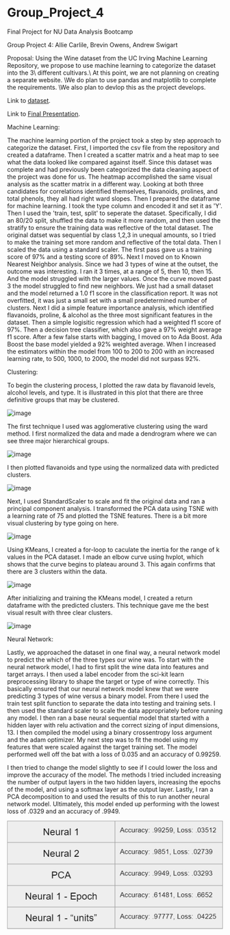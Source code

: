 # Group_Project_4
Final Project for NU Data Analysis Bootcamp


Group Project 4:
Allie Carlile, Brevin Owens, Andrew Swigart 

Proposal: Using the Wine dataset from the UC Irving Machine Learning Repository, we propose to use machine learning to categorize the dataset into the 3\ different cultivars.\ At this point, we are not planning on creating a separate website. \We do plan to use pandas and matplotlib to complete the requirements. \We also plan to devlop this as the project develops.

Link to [dataset](https://archive-beta.ics.uci.edu/dataset/109/wine). 
  
Link to [Final Presentation](https://docs.google.com/presentation/d/1ikYg4b-R3-4N2AANHYisRfPp_l-8DsIO1cyvHnU9w_Y/edit#slide=id.p).

Machine Learning:

The machine learning portion of the project took a step by step approach to categorize the dataset. First, I imported the csv file from the repository and created a dataframe. Then I created a scatter matrix and a heat map to see what the data looked like compared against itself. Since this dataset was complete and had previously been categorized the data cleaning aspect of the project was done for us. The heatmap accomplished the same visual analysis as the scatter matrix in a different way. Looking at both three candidates for correlations identified themselves, flavanoids, prolines, and total phenols, they all had right ward slopes.  Then I prepared the dataframe for machine learning. I took the type column and encoded it and set it as 'Y'. Then I used the 'train, test, split' to seperate the dataset. Specifically, I did an 80/20 split, shuffled the data to make it more random, and then used the stratify to ensure the training data was reflective of the total dataset. The original datset was sequential by class 1,2,3 in unequal amounts, so I tried to make the training set more random and reflective of the total data. Then I scaled the data using a standard scaler. The first pass gave us a training score of 97% and a testing score of 89%. Next I moved on to Known Nearest Neighbor analysis. Since we had 3 types of wine at the outset, the outcome was interesting. I ran it 3 times, at a range of 5, then 10, then 15. And the model struggled with the larger values. Once the curve moved past 3 the model struggled to find new neighbors. We just had a small dataset and the model returned a 1.0 f1 score in the classification report. It was not overfitted, it was just a small set with a small predetermined number of clusters. Next I did a simple feature importance analysis, which identified flavanoids, proline, & alcohol as the three most significant features in the dataset. Then a simple logisitic regression which had a weighted f1 score of 97%. Then a decision tree classifier, which also gave a 97% weight average f1 score. After a few false starts with bagging, I moved on to Ada Boost. Ada Boost the base model yielded a 92% weighted average. When I increased the estimators within the model from 100 to 200 to 200 with an increased learning rate, to 500, 1000, to 2000, the model did not surpass 92%. 



Clustering: 

To begin the clustering process, I plotted the raw data by flavanoid levels, alcohol levels, and type. It is illustrated in this plot that there are three definitive groups that may be clustered.

![image](https://user-images.githubusercontent.com/105824024/205749667-7c6a4551-f12d-4e4a-9ebe-397fd4ce773b.png)

The first technique I used was agglomerative clustering using the ward method. I first normalized the data and made a dendrogram where we can see three major hierarchical groups.

![image](https://user-images.githubusercontent.com/105824024/205751758-b37c0c22-6dbb-44b5-a447-3a3b5fde7b39.png)

I then plotted flavanoids and type using the normalized data with predicted clusters.

![image](https://user-images.githubusercontent.com/105824024/205752026-29f18083-b05c-43dd-886c-90266a0b3eb5.png)

Next, I used StandardScaler to scale and fit the original data and ran a principal component analysis. I transformed the PCA data using TSNE with a learning rate of 75 and plotted the TSNE features. There is a bit more visual clustering by type going on here. 

![image](https://user-images.githubusercontent.com/105824024/205752664-db8f98e8-c3e8-4c94-b06a-83f6944b8415.png)

Using KMeans, I created a for-loop to caculate the inertia for the range of k values in the PCA dataset. I made an elbow curve using hvplot, which shows that the curve begins to plateau around 3. This again confirms that there are 3 clusters within the data.

![image](https://user-images.githubusercontent.com/105824024/205753785-508b009b-67f1-48ba-a91d-54039baa7c78.png)

After initializing and training the KMeans model, I created a return dataframe with the predicted clusters. This technique gave me the best visual result with three clear clusters. 

![image](https://user-images.githubusercontent.com/105824024/205754564-41c4afba-014e-4743-8f86-d5a5c555d2f2.png)



Neural Network: 

Lastly, we approached the dataset in one final way, a neural network model to predict the which of the three types our wine was. To start with the neural network model, I had to first split the wine data into features and target arrays. I then used a label encoder from the sci-kit learn preprocessing library to shape the target or type of wine correctly. This basically ensured that our neural network model knew that we were predicting 3 types of wine versus a binary model. From there I used the train test split function to separate the data into testing and training sets. I then used the standard scaler to scale the data appropriately before running any model. I then ran a base neural sequential model that started with a hidden layer with relu activation and the correct sizing of input dimensions, 13. I then compiled the model using a binary crossentropy loss argument and the adam optimizer. My next step was to fit the model using my features that were scaled against the target training set. The model performed well off the bat with a loss of 0.035 and an accuracy of 0.99259. 

I then tried to change the model slightly to see if I could lower the loss and improve the accuracy of the model. The methods I tried included increasing the number of output layers in the two hidden layers, increasing the epochs of the model, and using a softmax layer as the output layer. Lastly, I ran a PCA decomposition to and used the results of this to run another neural network model. Ultimately, this model ended up performing with the lowest loss of .0329 and an accuracy of .9949.

![image](https://github.com/ASwigart/Group_Project_4/blob/main/images/neural_scores.PNG?raw=true)
